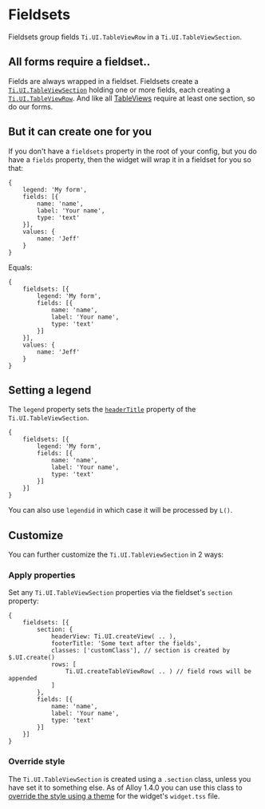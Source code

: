 # Fieldsets
Fieldsets group fields `Ti.UI.TableViewRow` in a `Ti.UI.TableViewSection`.

## All forms require a fieldset..
Fields are always wrapped in a fieldset. Fieldsets create a [`Ti.UI.TableViewSection`](http://docs.appcelerator.com/titanium/latest/#!/api/Titanium.UI.TableViewSection) holding one or more fields, each creating a [`Ti.UI.TableViewRow`](http://docs.appcelerator.com/titanium/latest/#!/api/Titanium.UI.TableViewRow). And like all [TableViews](http://docs.appcelerator.com/titanium/latest/#!/guide/TableViews) require at least one section, so do our forms.

## But it can create one for you
If you don't have a `fieldsets` property in the root of your config, but you do have a `fields` property, then the widget will wrap it in a fieldset for you so that:

	{
		legend: 'My form',
		fields: [{
			name: 'name',
			label: 'Your name',
			type: 'text'
		}],
		values: {
			name: 'Jeff'
		}
	}
	
Equals:

	{
		fieldsets: [{
			legend: 'My form',
			fields: [{
				name: 'name',
				label: 'Your name',
				type: 'text'
			}]
		}],
		values: {
			name: 'Jeff'
		}
	}
	
## Setting a legend
The `legend` property sets the [`headerTitle`](http://docs.appcelerator.com/titanium/latest/#!/api/Titanium.UI.TableViewSection-property-headerTitle) property of the `Ti.UI.TableViewSection`.

	{
		fieldsets: [{
			legend: 'My form',
			fields: [{
				name: 'name',
				label: 'Your name',
				type: 'text'
			}]
		}]
	}

You can also use `legendid` in which case it will be processed by `L()`.
	
## Customize
You can further customize the `Ti.UI.TableViewSection` in 2 ways:

### Apply properties
Set any `Ti.UI.TableViewSection` properties via the fieldset's `section` property:

	{
		fieldsets: [{
			section: {
				headerView: Ti.UI.createView( .. ),
				footerTitle: 'Some text after the fields',
				classes: ['customClass'], // section is created by $.UI.create()
				rows: [
					Ti.UI.createTableViewRow( .. ) // field rows will be appended
				]
			},
			fields: [{
				name: 'name',
				label: 'Your name',
				type: 'text'
			}]
		}]
	}
	
### Override style
The `Ti.UI.TableViewSection` is created using a `.section` class, unless you have set it to something else. As of Alloy 1.4.0 you can use this class to [override the style using a theme](https://jira.appcelerator.org/browse/ALOY-378) for the widget's `widget.tss` file.